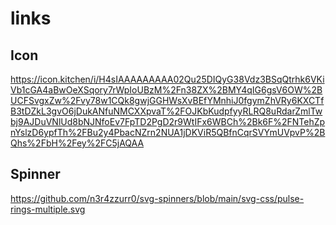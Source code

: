 # links

## Icon

https://icon.kitchen/i/H4sIAAAAAAAAA02Qu25DIQyG38Vdz3BSqQtrhk6VKiVb1cGA4aBwOeXSqory7rWpIoUBzM%2Fn38ZX%2BMY4qIG6gsV6OW%2BUCFSvgxZw%2Fvy78w1CQk8gwjGGHWsXvBEfYMnhiJ0fgymZhVRy6KXCTfB3tDZkL3gvO6jDukANfuNMCXXpvaT%2FOJKbKudpfyyRLRQ8uRdarZmlTwbj9AJDuVNlUd8bNJNfoEv7FpTD2PgD2r9WtIFx6WBCh%2Bk6F%2FNTehZpnYslzD6ypfTh%2FBu2y4PbacNZrn2NUA1jDKViR5QBfnCqrSVYmUVpvP%2BQhs%2FbH%2Fey%2FC5jAQAA

## Spinner

https://github.com/n3r4zzurr0/svg-spinners/blob/main/svg-css/pulse-rings-multiple.svg